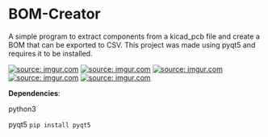 # BOM-Creator
A simple program to extract components from a kicad_pcb file and create a BOM that can be exported to CSV. This project was made using pyqt5 and requires it to be installed.

<a href="https://imgur.com/gci8jyg"><img src="https://i.imgur.com/gci8jyg.png" title="source: imgur.com" /></a>
<a href="https://imgur.com/QxEj9XD"><img src="https://i.imgur.com/QxEj9XDh.png" title="source: imgur.com" /></a>
<a href="https://imgur.com/duMD6Hr"><img src="https://i.imgur.com/duMD6Hrh.png" title="source: imgur.com" /></a>
<a href="https://imgur.com/6z0RFyG"><img src="https://i.imgur.com/6z0RFyGh.png" title="source: imgur.com" /></a>
<a href="https://imgur.com/QzTYeUJ"><img src="https://i.imgur.com/QzTYeUJh.png" title="source: imgur.com" /></a>

**Dependencies**:

python3

pyqt5
`pip install pyqt5`


